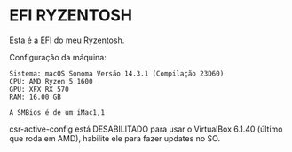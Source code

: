 # EFI RYZENTOSH

Esta é a EFI do meu Ryzentosh.

Configuração da máquina:
```
Sistema: macOS Sonoma Versão 14.3.1 (Compilação 23D60)
CPU: AMD Ryzen 5 1600
GPU: XFX RX 570
RAM: 16.00 GB

A SMBios é de um iMac1,1
```
csr-active-config está DESABILITADO para usar o VirtualBox 6.1.40 (último que roda em AMD), habilite ele para fazer updates no SO.
